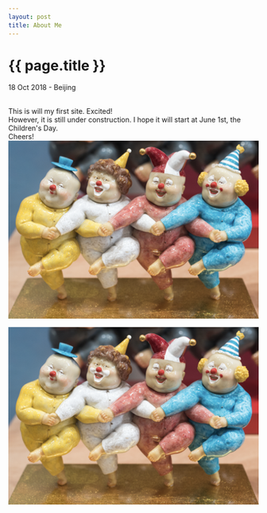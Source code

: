 ```yaml
---
layout: post
title: About Me
---
```


{{ page.title }}
================
<p class="meta">18 Oct 2018 - Beijing</p>

<div>
    <br>This is will my first site. Excited!
    <br>However, it is still under construction. I hope it will start at June 1st, the Children's Day.
    <br>Cheers!
    <br>
    <img src="/images/posts/2018-06-01/fun.png">
</div>

![Have Fun](/images/posts/2018-06-01/fun.png)
